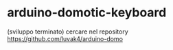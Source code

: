 # arduino-domotic-keyboard

(sviluppo terminato) cercare nel repository https://github.com/luvak4/arduino-domo
